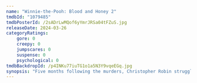 ```yaml
---
name: "Winnie-the-Pooh: Blood and Honey 2"
tmdbId: "1079485"
tmdbPosterId: /2sADrLwMQof6yYmrJRSa04tFZuS.jpg
releaseDate: 2024-03-26
categoryRatings:
    gore: 0
    creepy: 0
    jumpscares: 0
    suspense: 0
    psychological: 0
tmdbBackdropId: /p4INKu77iuTG1o1a5N3Y9vqeEGq.jpg
synopsis: "Five months following the murders, Christopher Robin struggles to maintain a regular life while dealing with PTSD. However, deep within the 100-Acre-Wood, a destructive rage grows as Pooh, Piglet, Owl, and Tigger find their home and their lives endangered after their existence is revealed."
---
```

